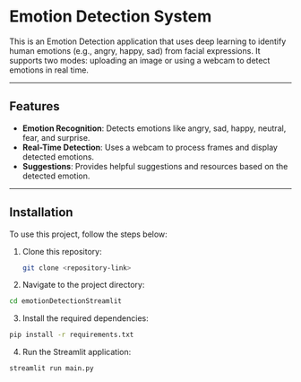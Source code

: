 # Emotion Detection System

This is an Emotion Detection application that uses deep learning to identify human emotions (e.g., angry, happy, sad) from facial expressions. It supports two modes: uploading an image or using a webcam to detect emotions in real time.

---

## Features

- **Emotion Recognition**: Detects emotions like angry, sad, happy, neutral, fear, and surprise.
- **Real-Time Detection**: Uses a webcam to process frames and display detected emotions.
- **Suggestions**: Provides helpful suggestions and resources based on the detected emotion.

---

## Installation

To use this project, follow the steps below:

1. Clone this repository:
   ```bash
   git clone <repository-link>
2. Navigate to the project directory:
```bash
cd emotionDetectionStreamlit
```
3. Install the required dependencies:

```bash
pip install -r requirements.txt
```
4. Run the Streamlit application:
```bash
streamlit run main.py
```
